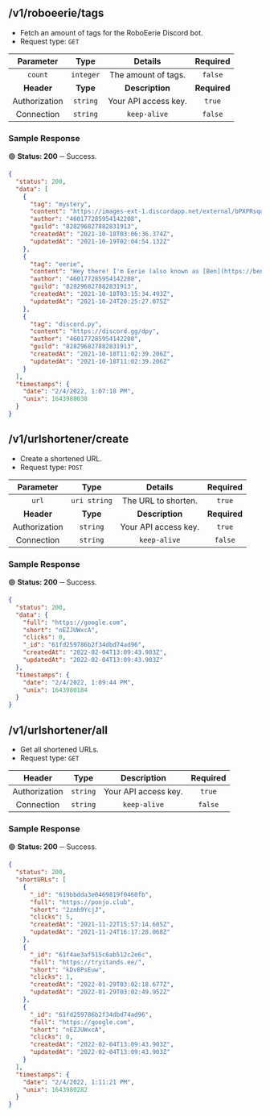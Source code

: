## /v1/roboeerie/tags

- Fetch an amount of tags for the RoboEerie Discord bot.
- Request type: `GET`

| **Parameter** | **Type** | **Details** | **Required** |
| :---: | :---: | :---: | :---: |
| `count` | `integer` | The amount of tags. | `false` |
| **Header** | **Type** | **Description** | **Required** |
| Authorization | `string` | Your API access key. | `true` |
| Connection | `string` | `keep-alive` | `false` |

### Sample Response

🟢 **Status: 200** ─ Success.
```json
{
  "status": 200,
  "data": [
    {
      "tag": "mystery",
      "content": "https://images-ext-1.discordapp.net/external/bPXPRsqqqG1Q-u09qoSvSkrfL92ZnYltmkWVyOTa-9g/https/c.tenor.com/x8v1oNUOmg4AAAAd/rickroll-roll.gif",
      "author": "460177285954142208",
      "guild": "828296827882831913",
      "createdAt": "2021-10-18T03:06:36.374Z",
      "updatedAt": "2021-10-19T02:04:54.132Z"
    },
    {
      "tag": "eerie",
      "content": "Hey there! I'm Eerie (also known as [Ben](https://benpetrillo.dev/profile)) and I'm an 18-year-old high school student, developer, gamer, and creative writer. I also enjoy spending time with friends. During the school year, I'm quite busy and have less time for development. With respect to development, I work on both the frontend and the backend, developing websites, web applications, and more. I have approximately three years of experience in fullstack development, with most experience in Java, PHP, JavaScript, and TypeScript.",
      "author": "460177285954142208",
      "guild": "828296827882831913",
      "createdAt": "2021-10-18T03:15:34.493Z",
      "updatedAt": "2021-10-24T20:25:27.075Z"
    },
    {
      "tag": "discord.py",
      "content": "https://discord.gg/dpy",
      "author": "460177285954142208",
      "guild": "828296827882831913",
      "createdAt": "2021-10-18T11:02:39.206Z",
      "updatedAt": "2021-10-18T11:02:39.206Z"
    }
  ],
  "timestamps": {
    "date": "2/4/2022, 1:07:18 PM",
    "unix": 1643980038
  }
}
```

## /v1/urlshortener/create

- Create a shortened URL.
- Request type: `POST`

| **Parameter** | **Type** | **Details** | **Required** |
| :---: | :---: | :---: | :---: |
| `url` | `uri string` | The URL to shorten. | `true` |
| **Header** | **Type** | **Description** | **Required** |
| Authorization | `string` | Your API access key. | `true` |
| Connection | `string` | `keep-alive` | `false` |

### Sample Response

🟢 **Status: 200** ─ Success.
```json
{
  "status": 200,
  "data": {
    "full": "https://google.com",
    "short": "nEZJUWxcA",
    "clicks": 0,
    "_id": "61fd259786b2f34dbd74ad96",
    "createdAt": "2022-02-04T13:09:43.903Z",
    "updatedAt": "2022-02-04T13:09:43.903Z"
  },
  "timestamps": {
    "date": "2/4/2022, 1:09:44 PM",
    "unix": 1643980184
  }
}
```

## /v1/urlshortener/all

- Get all shortened URLs.
- Request type: `GET`

| **Header** | **Type** | **Description** | **Required** |
| :---: | :---: | :---: | :---: |
| Authorization | `string` | Your API access key. | `true` |
| Connection | `string` | `keep-alive` | `false` |

### Sample Response

🟢 **Status: 200** ─ Success.
```json
{
  "status": 200,
  "shortURLs": [
    {
      "_id": "619bbdda3e0469819f0460fb",
      "full": "https://ponjo.club",
      "short": "2znh9YcjJ",
      "clicks": 5,
      "createdAt": "2021-11-22T15:57:14.605Z",
      "updatedAt": "2021-11-24T16:17:28.068Z"
    },
    {
      "_id": "61f4ae3af515c6ab512c2e6c",
      "full": "https://tryitands.ee/",
      "short": "kDv8PsEuw",
      "clicks": 1,
      "createdAt": "2022-01-29T03:02:18.677Z",
      "updatedAt": "2022-01-29T03:02:49.952Z"
    },
    {
      "_id": "61fd259786b2f34dbd74ad96",
      "full": "https://google.com",
      "short": "nEZJUWxcA",
      "clicks": 0,
      "createdAt": "2022-02-04T13:09:43.903Z",
      "updatedAt": "2022-02-04T13:09:43.903Z"
    }
  ],
  "timestamps": {
    "date": "2/4/2022, 1:11:21 PM",
    "unix": 1643980282
  }
}
```